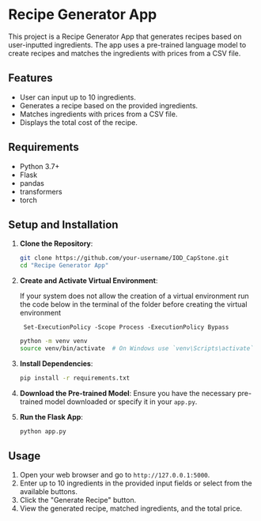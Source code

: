 # Recipe Generator App

This project is a Recipe Generator App that generates recipes based on user-inputted ingredients. The app uses a pre-trained language model to create recipes and matches the ingredients with prices from a CSV file.

## Features

- User can input up to 10 ingredients.
- Generates a recipe based on the provided ingredients.
- Matches ingredients with prices from a CSV file.
- Displays the total cost of the recipe.

## Requirements

- Python 3.7+
- Flask
- pandas
- transformers
- torch

## Setup and Installation

1. **Clone the Repository**:
    ```bash
    git clone https://github.com/your-username/IOD_CapStone.git
    cd "Recipe Generator App"
    ```

2. **Create and Activate Virtual Environment**:

   If your system does not allow the creation of a virtual environment run the code below in the terminal of the folder before creating the virtual environment
   ```
    Set-ExecutionPolicy -Scope Process -ExecutionPolicy Bypass
   ```

    ```bash
    python -m venv venv
    source venv/bin/activate  # On Windows use `venv\Scripts\activate`
    ```

    

4. **Install Dependencies**:
    ```bash
    pip install -r requirements.txt
    ```

5. **Download the Pre-trained Model**:
    Ensure you have the necessary pre-trained model downloaded or specify it in your `app.py`.

6. **Run the Flask App**:
    ```bash
    python app.py
    ```

## Usage

1. Open your web browser and go to `http://127.0.0.1:5000`.
2. Enter up to 10 ingredients in the provided input fields or select from the available buttons.
3. Click the "Generate Recipe" button.
4. View the generated recipe, matched ingredients, and the total price.
